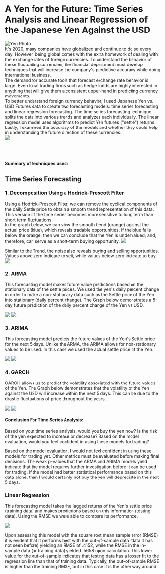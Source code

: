 # A Yen for the Future: Time Series Analysis and Linear Regression of the Japanese Yen Against the USD
![Yen Photo](Images/unit-10-readme-photo.png)
<br/>
It's 2020, many companies have globalized and continue to do so every day. However, being global comes with the extra homework of dealing with the exchange rates of foreign currencies. To understand the behavior of these fluctuating currencies, the financial department must develop techniques that will increase the company's predictive accuracy while doing international business. 
<br/>
The demand for accurate tools that forecast exchange rate behavior is large. Even local trading firms such as hedge funds are highly interested in anything that will give them a consistent upper-hand in predicting currency movements. 
<br/>
To better understand foreign currency behavior, I used Japanese Yen vs. USD Futures data to create two forecasting models: time series forecasting and linear regression forecasting. The time series forecasting technique splits the data into various trends and analyzes each individually. The linear regression model uses algorithms to predict Yen futures ("settle") returns. Lastly, I examined the accuracy of the models and whether they could help in understanding the future direction of these currencies.
<br/>
![](Images/Historic_values.gif)
<br/>
<br/>
<br/>
<br/>
<br/>
**Summary of techniques used:**
## Time Series Forecasting

### 1. Decomposition Using a Hodrick-Prescott Filter
Using a Hodrick-Prescott Filter, we can remove the cyclical components of the daily Settle price to obtain a smooth trend representation of this data. This version of the time series becomes more sensitive to long term than short term fluctuations.
<br/>
In the graph below, we can view the smooth trend (orange) against the actual price (blue), which reveals tradable opportunities. If the blue falls below the orange, then we can conclude that the Yen is undervalued; and, therefore, can serve as a short-term buying opportunity.
![](Images/SettleVSTrend.png)

Similar to the Trend, the noise also reveals buying and selling opportunities. Values above zero indicate to sell, while values below zero indicate to buy.
![](Images/Noise.png)

### 2. ARMA 
This forecasting model makes future value predictions based on the stationary data of the settle prices. We used the yen's daily percent change in order to make a non-stationary data such as the Settle price of the Yen into stationary (daily percent change). The Graph below demonstrates a 5-day future prediction of the daily percent change of the Yen vs USD.

![](Images/ARMA2.png)
![](Images/ARMA.png)

### 3. ARIMA
This forecasting model predicts the future values of the Yen's Settle price for the next 5 days. Unlike the ARMA, the ARIMA allows for non-stationary values to be used. In this case we used the actual settle price of the Yen.

![](Images/ARIMA2.png)
![](Images/ARIMA.png)

### 4. GARCH
GARCH allows us to predict the volatility associated with the future values of the Yen. The Graph below demonstrates that the volatility of the Yen against the USD will increase within the next 5 days. This can be due to the drastic fluctuations of price throughout the years.

![](Images/GARCH2.png)
![](Images/GARCH.png)

#### Conclusion For Time Series Analysis:
Based on your time series analysis, would you buy the yen now?
Is the risk of the yen expected to increase or decrease?
Based on the model evaluation, would you feel confident in using these models for trading?

Based on the model evaluation, I would not feel confident in using these models for trading yet. Other metrics must be evaluated before making final decisions. The weak p-values that the ARMA and ARIMA models yield indicate that the model requires further investigation before it can be used for trading. If the model had better statistical performance based on this data alone, then I would certainly not buy the yen will depreciate in the next 5 days.

### Linear Regression
This forecasting model takes the lagged returns of the Yen's settle price (training data) and makes predictions based on this information (testing data). Using the RMSE we were able to compare its performance.

![](Images/Linear_regression.png)

Upon assessing this model with the square root mean sample error (RMSE) it is evident that it performs best with the out-of-sample data (data it has not seen before) yielding an RMSE of .4152, while the RMSE in the in-sample data (or training data) yielded .5658 upon calculation. This lower value for the out-of-sample indicates that testing data has a looser fit to the regression line than that of training data. Typically, the out-of-sample RMSE is higher than the training RMSE, but in this case it is the other way around.
